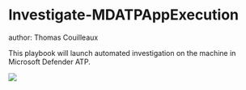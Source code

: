 # Investigate-MDATPAppExecution
author: Thomas Couilleaux

This playbook will launch automated investigation on the machine in Microsoft Defender ATP.

<a href="https://portal.azure.com/#create/Microsoft.Template/uri/https%3A%2F%2Fraw.githubusercontent.com%2Fgaelor%2FSentinelAsCode%2Fmaster%2FPlaybooks%2FInvestigate-MDATPAppExecution%2FInvestigate-MDATPAppExecution.json" target="_blank">
    <img src="https://aka.ms/deploytoazurebutton""/>
</a>